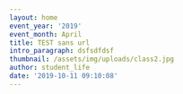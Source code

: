 ```yaml
---
layout: home
event_year: '2019'
event_month: April
title: TEST sans url
intro_paragraph: dsfsdfdsf
thumbnail: /assets/img/uploads/class2.jpg
author: student_life
date: '2019-10-11 09:10:08'
---
```


